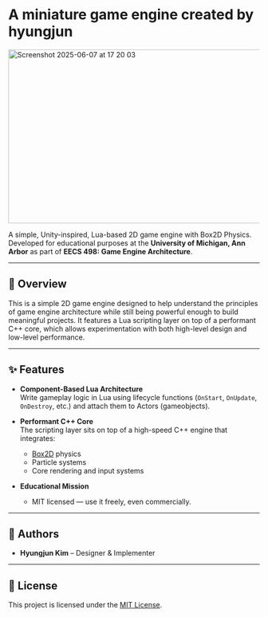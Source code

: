 # A miniature game engine created by hyungjun
<img width="1307" height="349" alt="Screenshot 2025-06-07 at 17 20 03" src="https://github.com/user-attachments/assets/b83653d4-2c04-45bb-9f7e-4baea216ac5e" />

A simple, Unity-inspired, Lua-based 2D game engine with Box2D Physics.  
Developed for educational purposes at the **University of Michigan, Ann Arbor** as part of **EECS 498: Game Engine Architecture**.

---

## 🚀 Overview
This is a simple 2D game engine designed to help understand the principles of game engine architecture while still being powerful enough to build meaningful projects. It features a Lua scripting layer on top of a performant C++ core, which allows experimentation with both high-level design and low-level performance.

---

## ✨ Features

- **Component-Based Lua Architecture**  
  Write gameplay logic in Lua using lifecycle functions (`OnStart`, `OnUpdate`, `OnDestroy`, etc.) and attach them to Actors (gameobjects).

- **Performant C++ Core**  
  The scripting layer sits on top of a high-speed C++ engine that integrates:  
  - [Box2D](https://box2d.org/) physics  
  - Particle systems  
  - Core rendering and input systems  

- **Educational Mission**  
  - MIT licensed — use it freely, even commercially.  
---

## 👥 Authors
- **Hyungjun Kim** – Designer & Implementer  

---


## 📜 License
This project is licensed under the [MIT License](LICENSE).  
